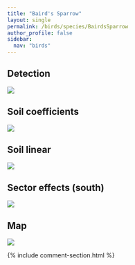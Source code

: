 ```yaml
---
title: "Baird's Sparrow"
layout: single
permalink: /birds/species/BairdsSparrow
author_profile: false
sidebar:
  nav: "birds"
---
```


<h2>Detection</h2>

<img src="https://beallen.github.io/DevelopmentWebsite/assets/images/birds/BairdsSparrow/det.jpg">

<h2>Soil coefficients</h2>

<img src="https://beallen.github.io/DevelopmentWebsite/assets/images/birds/BairdsSparrow/soilhf.jpg">

<h2>Soil linear</h2>

<img src="https://beallen.github.io/DevelopmentWebsite/assets/images/birds/BairdsSparrow/lin-south.jpg">

<h2>Sector effects (south)</h2>

<img src="https://beallen.github.io/DevelopmentWebsite/assets/images/birds/BairdsSparrow/sector-south.jpg">

<h2>Map</h2>

<img src="https://beallen.github.io/DevelopmentWebsite/assets/images/birds/BairdsSparrow/map.jpg">

{% include comment-section.html %}
